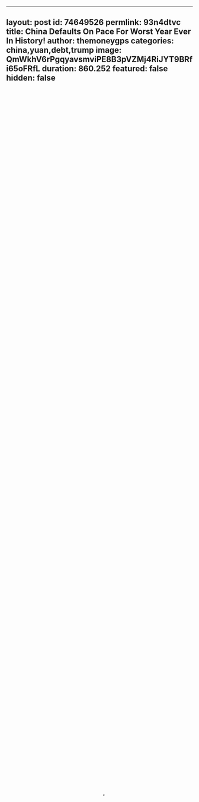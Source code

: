 
---
layout: post
id: 74649526
permlink: 93n4dtvc
title:  China Defaults On Pace For Worst Year Ever In History!
author: themoneygps
categories: china,yuan,debt,trump
image: QmWkhV6rPgqyavsmviPE8B3pVZMj4RiJYT9BRfi65oFRfL
duration: 860.252
featured: false
hidden: false
---
    
<video poster="https://snap1.d.tube/ipfs/QmWkhV6rPgqyavsmviPE8B3pVZMj4RiJYT9BRfi65oFRfL" autoplay="" id="player_html5_api" class="vjs-tech" style="width: 100%; height: 100%;" tabindex="-1" src="https://video.dtube.top/ipfs/QmcBSHELVeMM3Ra467tAvBbtG9vc9hJ7VYpAWoAwqWx3rM"></video>

The global economy is weak. We’ve seen the numbers weakening since 2018 and beyond. Some have picked up in 2019 but ultimately, most hard data looks very dismal. If the US stock market continues to increase, and the unemployment rate inches closer and closer to 0, the Fed will run out of excuses not to increase rates. We’re in for an interesting one ahead.

China auto april.jpg (766×456)
https://www.zerohedge.com/s3/files/inline-images/China%20auto%20april.jpg?itok=_gmc0bJ4
Pic1-1.jpg (1221×810)
https://blog.knowledgeleaderscapital.com/wp-content/uploads/2019/05/Pic1-1.jpg
Pic3-1.jpg (1145×810)
https://blog.knowledgeleaderscapital.com/wp-content/uploads/2019/05/Pic3-1.jpg
bfm466E.jpg (976×489)
https://www.zerohedge.com/s3/files/inline-images/bfm466E.jpg?itok=BaAePbUY
bfmE21D.jpg (1104×706)
https://www.zerohedge.com/s3/files/inline-images/bfmE21D.jpg?itok=pXOVt5Vd
bfm8059.jpg (1225×675)
https://www.zerohedge.com/s3/files/inline-images/bfm8059.jpg?itok=fK0geN_I
Cash-strapped China Minsheng Investment seeks money from its employees - Reuters
https://www.reuters.com/article/us-china-minsheng-funding/cash-strapped-china-minsheng-investment-seeks-money-from-its-employees-idUSKCN1SG11U?il=0
China defaults hit record in 2018. The 2019 pace is triple that. - BNN Bloomberg
https://www.bnnbloomberg.ca/china-defaults-hit-record-in-2018-the-2019-pace-is-triple-that-1.1255249
record-defaults-china.png (620×349)
https://www.bnnbloomberg.ca/polopoly_fs/1.1255250.1557322109!/fileimage/httpImage/image.png_gen/derivatives/landscape_620/record-defaults-china.png
